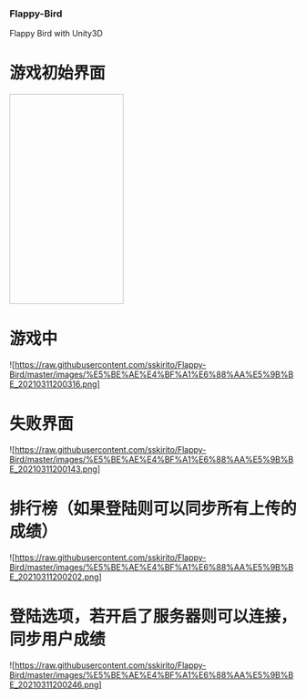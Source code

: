 ### Flappy-Bird
Flappy Bird with Unity3D

# 游戏初始界面
<img source="https://github.com/sskirito/Flappy-Bird/blob/master/images/1615464048(1).jpg" height="368" width="200"/>

# 游戏中
![https://raw.githubusercontent.com/sskirito/Flappy-Bird/master/images/%E5%BE%AE%E4%BF%A1%E6%88%AA%E5%9B%BE_20210311200316.png]

# 失败界面
![https://raw.githubusercontent.com/sskirito/Flappy-Bird/master/images/%E5%BE%AE%E4%BF%A1%E6%88%AA%E5%9B%BE_20210311200143.png]

# 排行榜（如果登陆则可以同步所有上传的成绩）
![https://raw.githubusercontent.com/sskirito/Flappy-Bird/master/images/%E5%BE%AE%E4%BF%A1%E6%88%AA%E5%9B%BE_20210311200202.png]

# 登陆选项，若开启了服务器则可以连接，同步用户成绩
![https://raw.githubusercontent.com/sskirito/Flappy-Bird/master/images/%E5%BE%AE%E4%BF%A1%E6%88%AA%E5%9B%BE_20210311200246.png]


